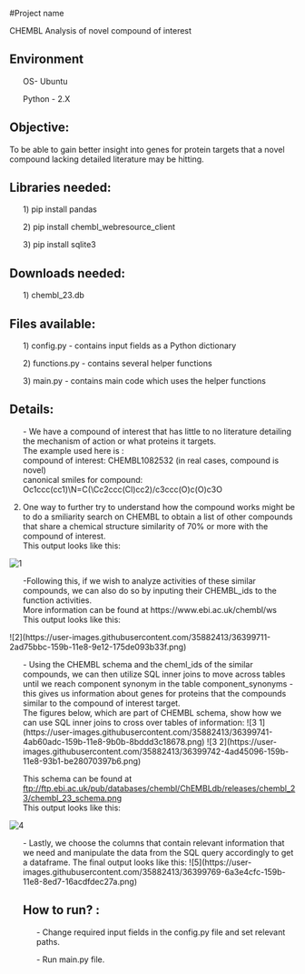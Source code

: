 #Project name

CHEMBL Analysis of novel compound of interest

<h2> Environment </h2> 

<ol> OS- Ubuntu </ol>
<ol> Python - 2.X </ol>

<h2> Objective: </h2>
To be able to gain better insight into genes for protein targets that a novel compound lacking detailed literature may be hitting.

<h2> Libraries needed: </h2>
<ol> 1) pip install pandas </ol>
<ol> 2) pip install chembl_webresource_client </ol>
<ol> 3) pip install sqlite3 </ol>

<h2> Downloads needed: </h2>
<ol> 1) chembl_23.db </ol>

<h2> Files available: </h2>
<ol> 1) config.py - contains input fields as a Python dictionary </ol>
<ol> 2) functions.py - contains several helper functions </ol>
<ol> 3) main.py - contains main code which uses the helper functions </ol>


<h2> Details: </h2>
<ol> - We have a compound of interest that has little to no literature detailing the mechanism of action or what proteins it targets. <br>
The example used here is : <br>
compound of interest: CHEMBL1082532 (in real cases, compound is novel) <br>
canonical smiles for compound: Oc1ccc(cc1)\N=C(\Cc2ccc(Cl)cc2)/c3ccc(O)c(O)c3O </ol>

2. One way to further try to understand how the compound works might be to do a smiliarity search on CHEMBL to obtain a list of other compounds that share a chemical structure similarity of 70% or more with the compound of interest. <br>
This output looks like this:</ol>
![1](https://user-images.githubusercontent.com/35882413/36399622-a9109102-159a-11e8-830d-d1d93ef5aa7c.png)

<ol> -Following this, if we wish to analyze activities of these similar compounds, we can also do so by inputing their CHEMBL_ids to the function activities. <br>
More information can be found at https://www.ebi.ac.uk/chembl/ws <br>
This output looks like this:</ol>
![2](https://user-images.githubusercontent.com/35882413/36399711-2ad75bbc-159b-11e8-9e12-175de093b33f.png)

<ol> - Using the CHEMBL schema and the cheml_ids of the similar compounds, we can then utilize SQL inner joins to move across tables until we reach component synonym in the table component_synonyms - this gives us information about genes for proteins that the compounds similar to the compound of interest target. <br>
The figures below, which are part of CHEMBL schema, show how we can use SQL inner joins to cross over tables of information:
![3 1](https://user-images.githubusercontent.com/35882413/36399741-4ab60adc-159b-11e8-9b0b-8bddd3c18678.png)
![3 2](https://user-images.githubusercontent.com/35882413/36399742-4ad45096-159b-11e8-93b1-be28070397b6.png)

This schema can be found at ftp://ftp.ebi.ac.uk/pub/databases/chembl/ChEMBLdb/releases/chembl_23/chembl_23_schema.png <br>
This output looks like this: <br>  </ol>
![4](https://user-images.githubusercontent.com/35882413/36399752-5bf8e396-159b-11e8-9be8-9e6c96da27f8.png)

<ol> - Lastly, we choose the columns that contain relevant information that we need and manipulate the data from the SQL query accordingly to get a dataframe. 
The final output looks like this:
![5](https://user-images.githubusercontent.com/35882413/36399769-6a3e4cfc-159b-11e8-8ed7-16acdfdec27a.png)

<h2> How to run? : </h2>
<ol> - Change required input fields in the config.py file and set relevant paths. </ol>
<ol> - Run main.py file. </ol>
